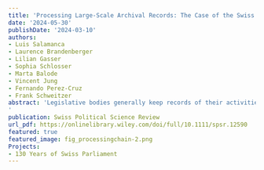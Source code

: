 ```yaml
---
title: 'Processing Large-Scale Archival Records: The Case of the Swiss Parliamentary Records'
date: '2024-05-30'
publishDate: '2024-03-10'
authors:
- Luis Salamanca
- Laurence Brandenberger
- Lilian Gasser
- Sophia Schlosser
- Marta Balode
- Vincent Jung
- Fernando Perez-Cruz
- Frank Schweitzer
abstract: 'Legislative bodies generally keep records of their activities. While the digitization wave spurred the availability of archival documents, their processing remains a challenge. The Swiss parliamentary records are no exception. In this paper we present a supervised pipeline for extracting and structuring of content of archival records. Our pipeline consists of five steps, starting with an assessment of which elements need extraction and how they relate to each other. Step two involves general pre-processing to prepare the PDF documents and is followed by an element classification step. Step four involves post-processing and the final step is a validation of the extracted information. With our supervised approach, we are able to process over 200,000 pages of Swiss parliamentary records (spanning the years 1891–1995), a feat that would exceed the budget of most projects using manual curation. We discuss validation of individual steps and offer guidance to researchers engaged in similar data processing efforts.
'
publication: Swiss Political Science Review
url_pdf: https://onlinelibrary.wiley.com/doi/full/10.1111/spsr.12590
featured: true
featured_image: fig_processingchain-2.png
Projects:
- 130 Years of Swiss Parliament
---
```


